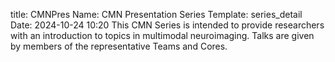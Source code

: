 title: CMNPres
Name: CMN Presentation Series
Template: series_detail
Date: 2024-10-24 10:20
This CMN Series is intended to provide researchers with an introduction to topics in multimodal neuroimaging.  Talks are given by members of the representative Teams and Cores.